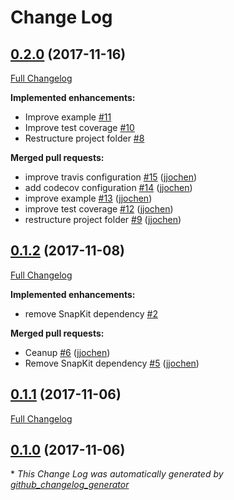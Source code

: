 # Change Log

## [0.2.0](https://github.com/jjochen/JJFloatingActionButton/tree/0.2.0) (2017-11-16)
[Full Changelog](https://github.com/jjochen/JJFloatingActionButton/compare/0.1.2...0.2.0)

**Implemented enhancements:**

- Improve example [\#11](https://github.com/jjochen/JJFloatingActionButton/issues/11)
- Improve test coverage [\#10](https://github.com/jjochen/JJFloatingActionButton/issues/10)
- Restructure project folder [\#8](https://github.com/jjochen/JJFloatingActionButton/issues/8)

**Merged pull requests:**

- improve travis configuration [\#15](https://github.com/jjochen/JJFloatingActionButton/pull/15) ([jjochen](https://github.com/jjochen))
- add codecov configuration [\#14](https://github.com/jjochen/JJFloatingActionButton/pull/14) ([jjochen](https://github.com/jjochen))
- improve example [\#13](https://github.com/jjochen/JJFloatingActionButton/pull/13) ([jjochen](https://github.com/jjochen))
- improve test coverage [\#12](https://github.com/jjochen/JJFloatingActionButton/pull/12) ([jjochen](https://github.com/jjochen))
- restructure project folder [\#9](https://github.com/jjochen/JJFloatingActionButton/pull/9) ([jjochen](https://github.com/jjochen))

## [0.1.2](https://github.com/jjochen/JJFloatingActionButton/tree/0.1.2) (2017-11-08)
[Full Changelog](https://github.com/jjochen/JJFloatingActionButton/compare/0.1.1...0.1.2)

**Implemented enhancements:**

- remove SnapKit dependency [\#2](https://github.com/jjochen/JJFloatingActionButton/issues/2)

**Merged pull requests:**

- Ceanup [\#6](https://github.com/jjochen/JJFloatingActionButton/pull/6) ([jjochen](https://github.com/jjochen))
- Remove SnapKit dependency [\#5](https://github.com/jjochen/JJFloatingActionButton/pull/5) ([jjochen](https://github.com/jjochen))

## [0.1.1](https://github.com/jjochen/JJFloatingActionButton/tree/0.1.1) (2017-11-06)
[Full Changelog](https://github.com/jjochen/JJFloatingActionButton/compare/0.1.0...0.1.1)

## [0.1.0](https://github.com/jjochen/JJFloatingActionButton/tree/0.1.0) (2017-11-06)


\* *This Change Log was automatically generated by [github_changelog_generator](https://github.com/skywinder/Github-Changelog-Generator)*